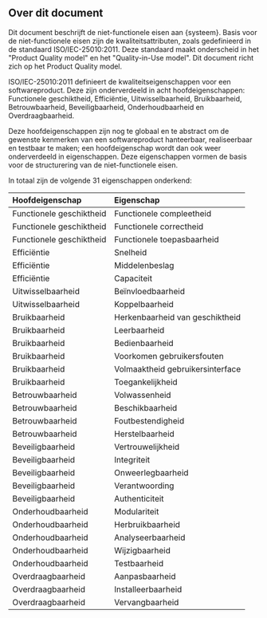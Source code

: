 ## Over dit document

Dit document beschrijft de niet-functionele eisen aan {systeem}. Basis voor de niet-functionele eisen zijn de kwaliteitsattributen, zoals gedefinieerd in de standaard ISO/IEC-25010:2011. Deze standaard maakt onderscheid in het "Product Quality model" en het "Quality-in-Use model". Dit document richt zich op het Product Quality model.

ISO/IEC-25010:2011 definieert de kwaliteitseigenschappen voor een softwareproduct. Deze zijn onderverdeeld in acht hoofdeigenschappen: Functionele geschiktheid, Efficiëntie, Uitwisselbaarheid, Bruikbaarheid, Betrouwbaarheid, Beveiligbaarheid, Onderhoudbaarheid en Overdraagbaarheid.

Deze hoofdeigenschappen zijn nog te globaal en te abstract om de gewenste kenmerken van een softwareproduct hanteerbaar, realiseerbaar en testbaar te maken; een hoofdeigenschap wordt dan ook weer onderverdeeld in eigenschappen. Deze eigenschappen vormen de basis voor de structurering van de niet-functionele eisen.

In totaal zijn de volgende 31 eigenschappen onderkend:

| Hoofdeigenschap | Eigenschap |
|:----|:----|
| Functionele geschiktheid | Functionele compleetheid |
| Functionele geschiktheid| Functionele correctheid |
| Functionele geschiktheid| Functionele toepasbaarheid
| Efficiëntie | Snelheid |
| Efficiëntie| Middelenbeslag
| Efficiëntie| Capaciteit
| Uitwisselbaarheid | Beïnvloedbaarheid |
| Uitwisselbaarheid | Koppelbaarheid
| Bruikbaarheid | Herkenbaarheid van geschiktheid |
| Bruikbaarheid | Leerbaarheid
| Bruikbaarheid | Bedienbaarheid
| Bruikbaarheid | Voorkomen gebruikersfouten
| Bruikbaarheid | Volmaaktheid gebruikersinterface
| Bruikbaarheid | Toegankelijkheid
| Betrouwbaarheid | Volwassenheid |
| Betrouwbaarheid | Beschikbaarheid
| Betrouwbaarheid | Foutbestendigheid
| Betrouwbaarheid | Herstelbaarheid
| Beveiligbaarheid | Vertrouwelijkheid |
| Beveiligbaarheid | Integriteit
| Beveiligbaarheid | Onweerlegbaarheid
| Beveiligbaarheid | Verantwoording
| Beveiligbaarheid | Authenticiteit
| Onderhoudbaarheid | Modulariteit |
| Onderhoudbaarheid | Herbruikbaarheid
| Onderhoudbaarheid | Analyseerbaarheid
| Onderhoudbaarheid | Wijzigbaarheid
| Onderhoudbaarheid | Testbaarheid
| Overdraagbaarheid | Aanpasbaarheid |
| Overdraagbaarheid | Installeerbaarheid
| Overdraagbaarheid | Vervangbaarheid

